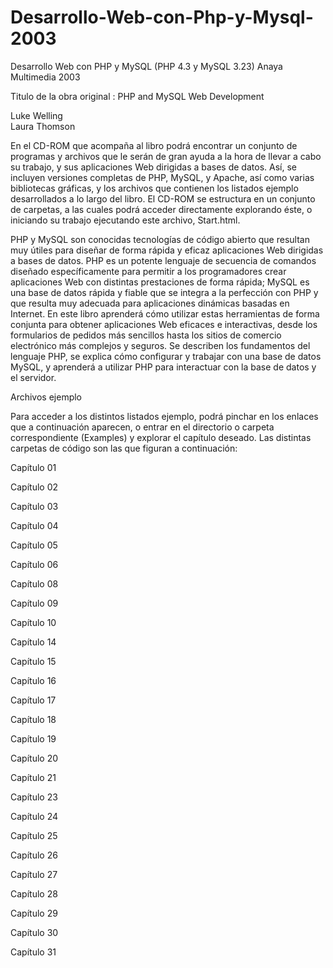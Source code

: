 # Desarrollo-Web-con-Php-y-Mysql-2003
Desarrollo Web con PHP y MySQL (PHP 4.3 y MySQL 3.23) Anaya Multimedia 2003

Titulo de la obra original : PHP and MySQL Web Development

Luke Welling  
Laura Thomson

En el CD-ROM que acompaña al libro podrá encontrar un conjunto de programas y archivos que le serán
de gran ayuda a la hora de llevar a cabo su trabajo, y sus aplicaciones Web dirigidas a bases de datos.
Así, se incluyen versiones completas de PHP, MySQL, y Apache, así como varias bibliotecas gráficas, y
los archivos que contienen los listados ejemplo desarrollados a lo largo del libro.
El CD-ROM se estructura en un conjunto de carpetas, a las cuales podrá acceder directamente explorando éste,
o iniciando su trabajo ejecutando este archivo, Start.html.


PHP y MySQL son conocidas tecnologías de código abierto que resultan muy útiles para diseñar de forma rápida y eficaz aplicaciones Web dirigidas a bases de datos. PHP es un potente lenguaje de secuencia de comandos diseñado específicamente para permitir a los programadores crear aplicaciones Web con distintas prestaciones de forma rápida; MySQL es una base de datos rápida y fiable que se integra a la perfección con PHP y que resulta muy adecuada para aplicaciones dinámicas
basadas en Internet.
En este libro aprenderá cómo utilizar estas herramientas de forma conjunta para obtener aplicaciones Web eficaces e interactivas, desde los formularios de pedidos más sencillos hasta los sitios de comercio electrónico más complejos y seguros. Se describen los fundamentos del lenguaje PHP, se explica cómo configurar y trabajar con una base de datos MySQL, y aprenderá a utilizar PHP para interactuar con la base de datos y el servidor.


Archivos ejemplo

Para acceder a los distintos listados ejemplo, podrá pinchar en los enlaces que a continuación aparecen,
o entrar en el directorio o carpeta correspondiente (Examples) y explorar el capítulo deseado.
Las distintas carpetas de código son las que figuran a continuación:

Capítulo 01

Capítulo 02

Capítulo 03

Capítulo 04

Capítulo 05

Capítulo 06

Capítulo 08

Capítulo 09

Capítulo 10

Capítulo 14

Capítulo 15

Capítulo 16

Capítulo 17

Capítulo 18

Capítulo 19

Capítulo 20

Capítulo 21

Capítulo 23

Capítulo 24

Capítulo 25

Capítulo 26

Capítulo 27

Capítulo 28

Capítulo 29

Capítulo 30

Capítulo 31
